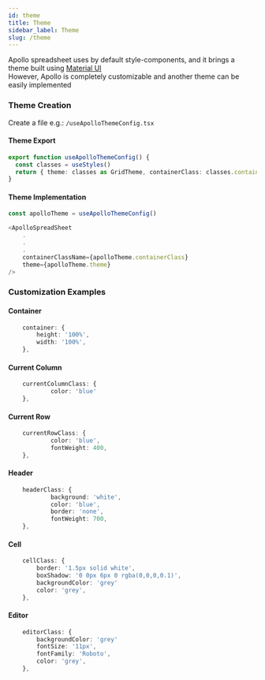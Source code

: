 ```yaml
---
id: theme
title: Theme
sidebar_label: Theme
slug: /theme
---
```


Apollo spreadsheet uses by default style-components, and it brings a theme built using [Material UI](https://material-ui.com/) <br/>
However, Apollo is completely customizable and another theme can be easily implemented

### Theme Creation

Create a file e.g.: `/useApolloThemeConfig.tsx`

#### Theme Export

```typescript
export function useApolloThemeConfig() {
  const classes = useStyles()
  return { theme: classes as GridTheme, containerClass: classes.container }
}
```

#### Theme Implementation

```typescript
const apolloTheme = useApolloThemeConfig()
```

```typescript
<ApolloSpreadSheet
    .
    .
    .
    containerClassName={apolloTheme.containerClass}
    theme={apolloTheme.theme}
/>
```

### Customization Examples

#### Container

```typescript
	container: {
		height: '100%',
		width: '100%',
	},
```

#### Current Column

```typescript
	currentColumnClass: {
			color: 'blue'
	},
```

#### Current Row

```typescript
	currentRowClass: {
			color: 'blue',
			fontWeight: 400,
	},
```

#### Header

```typescript
	headerClass: {
			background: 'white',
			color: 'blue',
			border: 'none',
			fontWeight: 700,
	},
```

#### Cell

```typescript
	cellClass: {
		border: '1.5px solid white',
		boxShadow: '0 0px 6px 0 rgba(0,0,0,0.1)',
		backgroundColor: 'grey'
		color: 'grey',
	},
```

#### Editor

```typescript
	editorClass: {
		backgroundColor: 'grey'
		fontSize: '11px',
		fontFamily: 'Roboto',
		color: 'grey',
	},
```
